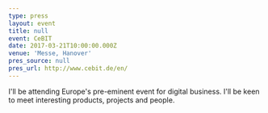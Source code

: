 ```yaml
---
type: press
layout: event
title: null
event: CeBIT
date: 2017-03-21T10:00:00.000Z
venue: 'Messe, Hanover'
pres_source: null
pres_url: http://www.cebit.de/en/
---
```


I'll be attending Europe's pre-eminent event for digital business. I'll be keen to meet interesting products, projects and people.
